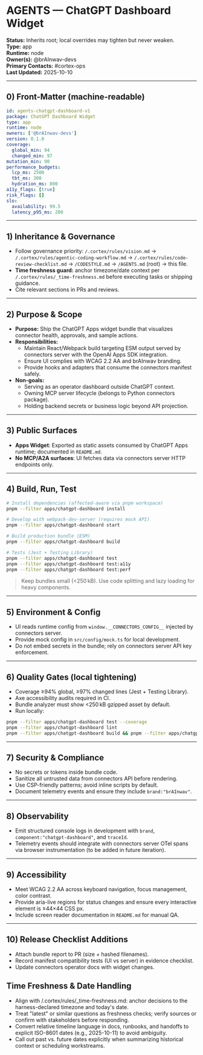 # AGENTS — ChatGPT Dashboard Widget

**Status:** Inherits root; local overrides may tighten but never weaken.  
**Type:** app  
**Runtime:** node  
**Owner(s):** @brAInwav-devs  
**Primary Contacts:** #cortex-ops  
**Last Updated:** 2025-10-10

---

## 0) Front-Matter (machine-readable)

```yaml
id: agents-chatgpt-dashboard-v1
package: ChatGPT Dashboard Widget
type: app
runtime: node
owners: ['@brAInwav-devs']
version: 0.1.0
coverage:
  global_min: 94
  changed_min: 97
mutation_min: 90
performance_budgets:
  lcp_ms: 2500
  tbt_ms: 300
  hydration_ms: 800
a11y_flags: [true]
risk_flags: []
slo:
  availability: 99.5
  latency_p95_ms: 200
```

---

## 1) Inheritance & Governance

- Follow governance priority: `/.cortex/rules/vision.md` → `/.cortex/rules/agentic-coding-workflow.md` → `/.cortex/rules/code-review-checklist.md` → `/CODESTYLE.md` → `/AGENTS.md` (root) → this file.
- **Time freshness guard:** anchor timezone/date context per `/.cortex/rules/_time-freshness.md` before executing tasks or shipping guidance.
- Cite relevant sections in PRs and reviews.

---

## 2) Purpose & Scope

- **Purpose:** Ship the ChatGPT Apps widget bundle that visualizes connector health, approvals, and sample actions.
- **Responsibilities:**
  - Maintain React/Webpack build targeting ESM output served by connectors server with the OpenAI Apps SDK integration.
  - Ensure UI complies with WCAG 2.2 AA and brAInwav branding.
  - Provide hooks and adapters that consume the connectors manifest safely.
- **Non-goals:**
  - Serving as an operator dashboard outside ChatGPT context.
  - Owning MCP server lifecycle (belongs to Python connectors package).
  - Holding backend secrets or business logic beyond API projection.

---

## 3) Public Surfaces

- **Apps Widget**: Exported as static assets consumed by ChatGPT Apps runtime; documented in `README.md`.
- **No MCP/A2A surfaces**: UI fetches data via connectors server HTTP endpoints only.

---

## 4) Build, Run, Test

```bash
# Install dependencies (affected-aware via pnpm workspace)
pnpm --filter apps/chatgpt-dashboard install

# Develop with webpack-dev-server (requires mock API)
pnpm --filter apps/chatgpt-dashboard start

# Build production bundle (ESM)
pnpm --filter apps/chatgpt-dashboard build

# Tests (Jest + Testing Library)
pnpm --filter apps/chatgpt-dashboard test
pnpm --filter apps/chatgpt-dashboard test:a11y
pnpm --filter apps/chatgpt-dashboard test:perf
```

> Keep bundles small (<250 kB). Use code splitting and lazy loading for heavy components.

---

## 5) Environment & Config

- UI reads runtime config from `window.__CONNECTORS_CONFIG__` injected by connectors server.
- Provide mock config in `src/config/mock.ts` for local development.
- Do not embed secrets in the bundle; rely on connectors server API key enforcement.

---

## 6) Quality Gates (local tightening)

- Coverage ≥94% global, ≥97% changed lines (Jest + Testing Library).
- Axe accessibility audits required in CI.
- Bundle analyzer must show <250 kB gzipped asset by default.
- Run locally:
```bash
pnpm --filter apps/chatgpt-dashboard test --coverage
pnpm --filter apps/chatgpt-dashboard lint
pnpm --filter apps/chatgpt-dashboard build && pnpm --filter apps/chatgpt-dashboard analyze
```

---

## 7) Security & Compliance

- No secrets or tokens inside bundle code.
- Sanitize all untrusted data from connectors API before rendering.
- Use CSP-friendly patterns; avoid inline scripts by default.
- Document telemetry events and ensure they include `brand:"brAInwav"`.

---

## 8) Observability

- Emit structured console logs in development with `brand`, `component:"chatgpt-dashboard"`, and `traceId`.
- Telemetry events should integrate with connectors server OTel spans via browser instrumentation (to be added in future iteration).

---

## 9) Accessibility

- Meet WCAG 2.2 AA across keyboard navigation, focus management, color contrast.
- Provide aria-live regions for status changes and ensure every interactive element is ≥44×44 CSS px.
- Include screen reader documentation in `README.md` for manual QA.

---

## 10) Release Checklist Additions

- Attach bundle report to PR (size + hashed filenames).
- Record manifest compatibility tests (UI vs server) in evidence checklist.
- Update connectors operator docs with widget changes.

## Time Freshness & Date Handling

- Align with /.cortex/rules/_time-freshness.md: anchor decisions to the harness-declared timezone and today's date.
- Treat "latest" or similar questions as freshness checks; verify sources or confirm with stakeholders before responding.
- Convert relative timeline language in docs, runbooks, and handoffs to explicit ISO-8601 dates (e.g., 2025-10-11) to avoid ambiguity.
- Call out past vs. future dates explicitly when summarizing historical context or scheduling workstreams.

